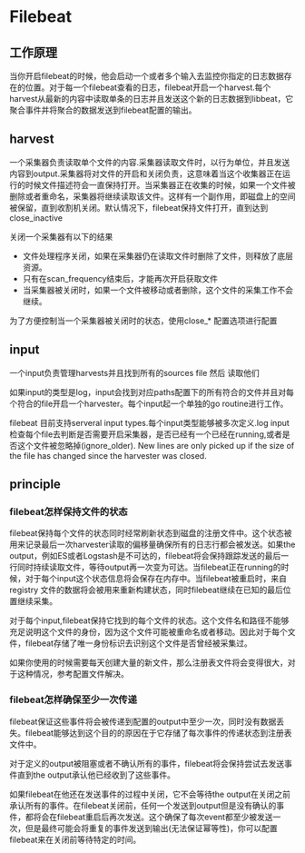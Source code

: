 # Filebeat


## 工作原理

当你开启filebeat的时候，他会启动一个或者多个输入去监控你指定的日志数据存在的位置。对于每一个filebeat查看的日志，filebeat开启一个harvest.每个harvest从最新的内容中读取单条的日志并且发送这个新的日志数据到libbeat，它聚合事件并将聚合的数据发送到filebeat配置的输出。


## harvest

一个采集器负责读取单个文件的内容.采集器读取文件时，以行为单位，并且发送内容到output.采集器将对文件的开启和关闭负责，这意味着当这个收集器正在运行的时候文件描述符会一直保持打开。当采集器正在收集的时候，如果一个文件被删除或者重命名，采集器将继续读取该文件。这样有一个副作用，即磁盘上的空间被保留，直到收割机关闭。默认情况下，filebeat保持文件打开，直到达到close_inactive

关闭一个采集器有以下的结果

+ 文件处理程序关闭，如果在采集器仍在读取文件时删除了文件，则释放了底层资源。
+ 只有在scan_frequency结束后，才能再次开启获取文件
+ 当采集器被关闭时，如果一个文件被移动或者删除，这个文件的采集工作不会继续。


为了方便控制当一个采集器被关闭时的状态，使用close_* 配置选项进行配置

## input

一个input负责管理harvests并且找到所有的sources file 然后 读取他们

如果input的类型是log，input会找到对应paths配置下的所有符合的文件并且对每个符合的file开启一个harvester。每个input起一个单独的go routine进行工作。

filebeat 目前支持serveral input types.每个input类型能够被多次定义.log input检查每个file去判断是否需要开启采集器，是否已经有一个已经在running,或者是否这个文件被忽略掉(ignore_older). New lines are only picked up if the size of the file has changed since the harvester was closed.


## principle

### filebeat怎样保持文件的状态

filebeat保持每个文件的状态同时经常刷新状态到磁盘的注册文件中。这个状态被用来记录最后一次harvester读取的偏移量确保所有的日志行都会被发送。如果the output，例如ES或者Logstash是不可达的，filebeat将会保持跟踪发送的最后一行同时持续读取文件，等待output再一次变为可达。当filebeat正在running的时候，对于每个input这个状态信息将会保存在内存中。当filebeat被重启时，来自registry 文件的数据将会被用来重新构建状态，同时filebeat继续在已知的最后位置继续采集。


对于每个input,filebeat保持它找到的每个文件的状态。这个文件名和路径不能够充足说明这个文件的身份，因为这个文件可能被重命名或者移动。因此对于每个文件，filebeat存储了唯一身份标识去识别这个文件是否曾经被采集过。

如果你使用的时候需要每天创建大量的新文件，那么注册表文件将会变得很大，对于这种情况，参考配置文件解决。


### filebeat怎样确保至少一次传递

filebeat保证这些事件将会被传递到配置的output中至少一次，同时没有数据丢失。filebeat能够达到这个目的的原因在于它存储了每次事件的传递状态到注册表文件中。

对于定义的output被阻塞或者不确认所有的事件，filebeat将会保持尝试去发送事件直到the output承认他已经收到了这些事件。


如果filebeat在他还在发送事件的过程中关闭，它不会等待the output在关闭之前承认所有的事件。在filebeat关闭前，任何一个发送到output但是没有确认的事件，都将会在filebeat重启后再次发送。这个确保了每次event都至少被发送一次，但是最终可能会将重复的事件发送到输出(无法保证幂等性)，你可以配置filebeat来在关闭前等待特定的时间。
